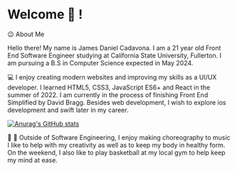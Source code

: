 # Welcome :wave: !

:wink: About Me

Hello there! My name is James Daniel Cadavona. I am a 21 year old Front End Software Engineer studying at California State University, Fullerton. I am pursuing a B.S in Computer Science expected in May 2024.

:computer: I enjoy creating modern websites and improving my skills as a UI/UX developer. I learned HTML5, CSS3, JavaScript ES6+ and React in the summer of 2022. I am currently in the process of finishing Front End Simplified by David Bragg. Besides web development, I wish to explore ios development and swift later in my career.

[![Anurag's GitHub stats](https://github-readme-stats.vercel.app/apiJameboyyy=anuraghazra)](https://github.com/anuraghazra/github-readme-stats)

:dancers: :basketball: Outside of Software Engineering, I enjoy making choreography to music I like to help with my creativity as well as to keep my body in healthy form. On the weekend, I also like to play basketball at my local gym to help keep my mind at ease.

